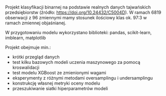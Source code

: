 Projekt klasyfikacji binarnej na podstawie realnych danych tajwańskich przedsiębiorstw (źródło: https://doi.org/10.24432/C5004D).
W ramach 6819 obserwacji z 96 zmiennymi mamy stosunek ilościowy klas ok. 97:3 w ramach zmiennej objaśnianej.

W przygotowaniu modelu wykorzystano biblioteki: pandas, scikit-learn, imblearn, matplotlib

Projekt obejmuje min.:
- krótki przegląd danych
- test kilku bazowych modeli uczenia maszynowego za pomocą kroswalidacji
- test modelu XGBoost ze zmienionymi wagami
- eksperymenty z różnymi metodami oversamplingu i undersamplingu
- konstrukcję własnej metryki oceny modelu
- przeszukiwanie siatki hiperparametrów modeli 
